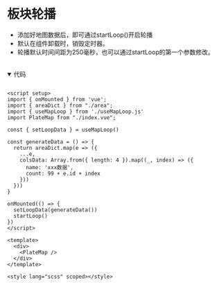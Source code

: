 <script setup>
import UsageLoop from '../../src/plateMap/usageLoop.vue'
</script>


# 板块轮播

- 添加好地图数据后，即可通过startLoop()开启轮播
- 默认在组件卸载时，销毁定时器。
- 轮播默认时间间距为250毫秒，也可以通过startLoop的第一个参数修改。
<br/>

<UsageLoop />

<details open>
<summary>代码</summary>

```vue

<script setup>
import { onMounted } from 'vue';
import { areaDict } from "./area";
import { useMapLoop } from './useMapLoop.js'
import PlateMap from "./index.vue";

const { setLoopData } = useMapLoop()

const generateData = () => {
  return areaDict.map(e => ({
    ...e,
    colsData: Array.from({ length: 4 }).map((_, index) => ({
      name: 'xxx数据',
      count: 99 + e.id + index
    }))
  }))
}

onMounted(() => {
  setLoopData(generateData())
  startLoop()
})
</script>

<template>
  <div>
    <PlateMap />
  </div>
</template>

<style lang="scss" scoped></style>

```

</details>